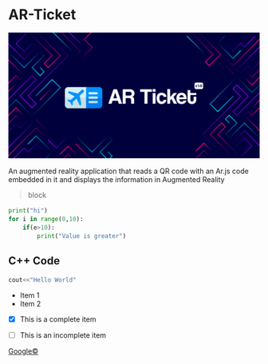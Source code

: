 # **AR-Ticket**

<img src = "images/repo card Ar Ticket.png"/>

An augmented reality application that reads a QR code with an Ar.js code embedded in it and displays the information in Augmented Reality

>block

```python
print("hi")
for i in range(0,10):
    if(e>10):
        print("Value is greater")
```

## C++ Code

```cpp
cout<<"Hello World"
```

* Item 1
* Item 2

- [x] This is a complete item
- [ ] This is an incomplete item


[Google©](www.google.com)




